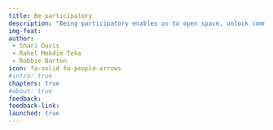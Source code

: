 ```yaml
---
title: Be participatory
description: "Being participatory enables us to open space, unlock community leadership and innovation, and share power -  especially by centering marginalized community members typically left out of government business as usual."
img-feat: 
author:
 - Shari Davis
 - Rahel Mekdim Teka
 - Robbie Barton
icon: fa-solid fa-people-arrows
#intro: true
chapters: true
#about: true
feedback: 
feedback-link: 
launched: true
---
```


